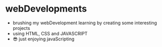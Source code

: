 # webDevelopments
- brushing my webDevelopment learning by creating some interesting projects
- using HTML, CSS and JAVASCRIPT
- 😎 just enjoying javaScripting
